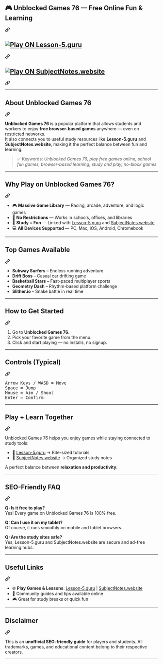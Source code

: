  <article class="markdown-body entry-content container-lg f5" itemprop="text"><div class="markdown-heading" dir="auto"><h1 class="heading-element" dir="auto">🎮 Unblocked Games 76 — Free Online Fun &amp; Learning</h1><a id="user-content--unblocked-games-76--free-online-fun--learning" class="anchor" aria-label="Permalink: 🎮 Unblocked Games 76 — Free Online Fun &amp; Learning" href="#-unblocked-games-76--free-online-fun--learning"><svg class="octicon octicon-link" viewBox="0 0 16 16" version="1.1" width="16" height="16" aria-hidden="true"><path d="m7.775 3.275 1.25-1.25a3.5 3.5 0 1 1 4.95 4.95l-2.5 2.5a3.5 3.5 0 0 1-4.95 0 .751.751 0 0 1 .018-1.042.751.751 0 0 1 1.042-.018 1.998 1.998 0 0 0 2.83 0l2.5-2.5a2.002 2.002 0 0 0-2.83-2.83l-1.25 1.25a.751.751 0 0 1-1.042-.018.751.751 0 0 1-.018-1.042Zm-4.69 9.64a1.998 1.998 0 0 0 2.83 0l1.25-1.25a.751.751 0 0 1 1.042.018.751.751 0 0 1 .018 1.042l-1.25 1.25a3.5 3.5 0 1 1-4.95-4.95l2.5-2.5a3.5 3.5 0 0 1 4.95 0 .751.751 0 0 1-.018 1.042.751.751 0 0 1-1.042.018 1.998 1.998 0 0 0-2.83 0l-2.5 2.5a1.998 1.998 0 0 0 0 2.83Z"></path></svg></a></div>
<p align="center" dir="auto">
</p><div class="markdown-heading" dir="auto"><h1 class="heading-element" dir="auto">  <a href="https://biolyze.space" rel="nofollow">
    <img src="https://camo.githubusercontent.com/d63269650332b46b18a3eb0a52f31547d67f66d025738525e66684aa4a3cc5e3/68747470733a2f2f696d672e736869656c64732e696f2f62616467652ff09f9a802d506c6179253230206f6e206b3132677572752e6e6c2d626c75653f7374796c653d666f722d7468652d6261646765266c6f676f3d676f6f676c652d6368726f6d65" alt="Play ON Lesson-5.guru" data-canonical-src="https://img.shields.io/badge/🚀-Play%20 on Biolyze.Space-blue?style=for-the-badge&amp;logo=google-chrome" style="max-width: 100%;">
  </a></h1><a id="user-content---------" class="anchor" aria-label="Permalink: " href="#--------"><svg class="octicon octicon-link" viewBox="0 0 16 16" version="1.1" width="16" height="16" aria-hidden="true"><path d="m7.775 3.275 1.25-1.25a3.5 3.5 0 1 1 4.95 4.95l-2.5 2.5a3.5 3.5 0 0 1-4.95 0 .751.751 0 0 1 .018-1.042.751.751 0 0 1 1.042-.018 1.998 1.998 0 0 0 2.83 0l2.5-2.5a2.002 2.002 0 0 0-2.83-2.83l-1.25 1.25a.751.751 0 0 1-1.042-.018.751.751 0 0 1-.018-1.042Zm-4.69 9.64a1.998 1.998 0 0 0 2.83 0l1.25-1.25a.751.751 0 0 1 1.042.018.751.751 0 0 1 .018 1.042l-1.25 1.25a3.5 3.5 0 1 1-4.95-4.95l2.5-2.5a3.5 3.5 0 0 1 4.95 0 .751.751 0 0 1-.018 1.042.751.751 0 0 1-1.042.018 1.998 1.998 0 0 0-2.83 0l-2.5 2.5a1.998 1.998 0 0 0 0 2.83Z"></path></svg></a></div>
   
<div class="markdown-heading" dir="auto"><h1 class="heading-element" dir="auto">  <a href="https://subjectnotes2.website/" rel="nofollow">
    <img src="https://camo.githubusercontent.com/c6b923e49139562eacafcf18235bc03c2cf3fa1ca60066c11653da06a3a75b25/68747470733a2f2f696d672e736869656c64732e696f2f62616467652ff09f8e922d506c6179253230206f6e205375626a6563744e6f7465732e776562736974652d677265656e3f7374796c653d666f722d7468652d6261646765266c6f676f3d676f6f676c652d6368726f6d65" alt="Play ON SubjectNotes.website" data-canonical-src="https://img.shields.io/badge/🎒-Play%20 on SubjectNotes.website-green?style=for-the-badge&amp;logo=google-chrome" style="max-width: 100%;">
  </a></h1><a id="user-content----------1" class="anchor" aria-label="Permalink: " href="#---------1"><svg class="octicon octicon-link" viewBox="0 0 16 16" version="1.1" width="16" height="16" aria-hidden="true"><path d="m7.775 3.275 1.25-1.25a3.5 3.5 0 1 1 4.95 4.95l-2.5 2.5a3.5 3.5 0 0 1-4.95 0 .751.751 0 0 1 .018-1.042.751.751 0 0 1 1.042-.018 1.998 1.998 0 0 0 2.83 0l2.5-2.5a2.002 2.002 0 0 0-2.83-2.83l-1.25 1.25a.751.751 0 0 1-1.042-.018.751.751 0 0 1-.018-1.042Zm-4.69 9.64a1.998 1.998 0 0 0 2.83 0l1.25-1.25a.751.751 0 0 1 1.042.018.751.751 0 0 1 .018 1.042l-1.25 1.25a3.5 3.5 0 1 1-4.95-4.95l2.5-2.5a3.5 3.5 0 0 1 4.95 0 .751.751 0 0 1-.018 1.042.751.751 0 0 1-1.042.018 1.998 1.998 0 0 0-2.83 0l-2.5 2.5a1.998 1.998 0 0 0 0 2.83Z"></path></svg></a></div>
<p dir="auto"></p>
<hr>
<div class="markdown-heading" dir="auto"><h2 class="heading-element" dir="auto">About Unblocked Games 76</h2><a id="user-content-about-unblocked-games-76" class="anchor" aria-label="Permalink: About Unblocked Games 76" href="#about-unblocked-games-76"><svg class="octicon octicon-link" viewBox="0 0 16 16" version="1.1" width="16" height="16" aria-hidden="true"><path d="m7.775 3.275 1.25-1.25a3.5 3.5 0 1 1 4.95 4.95l-2.5 2.5a3.5 3.5 0 0 1-4.95 0 .751.751 0 0 1 .018-1.042.751.751 0 0 1 1.042-.018 1.998 1.998 0 0 0 2.83 0l2.5-2.5a2.002 2.002 0 0 0-2.83-2.83l-1.25 1.25a.751.751 0 0 1-1.042-.018.751.751 0 0 1-.018-1.042Zm-4.69 9.64a1.998 1.998 0 0 0 2.83 0l1.25-1.25a.751.751 0 0 1 1.042.018.751.751 0 0 1 .018 1.042l-1.25 1.25a3.5 3.5 0 1 1-4.95-4.95l2.5-2.5a3.5 3.5 0 0 1 4.95 0 .751.751 0 0 1-.018 1.042.751.751 0 0 1-1.042.018 1.998 1.998 0 0 0-2.83 0l-2.5 2.5a1.998 1.998 0 0 0 0 2.83Z"></path></svg></a></div>
<p dir="auto"><strong>Unblocked Games 76</strong> is a popular platform that allows students and workers to enjoy <strong>free browser-based games</strong> anywhere — even on restricted networks.<br>
It also connects you to useful study resources like <strong>Lesson-5.guru</strong> and <strong>SubjectNotes.website</strong>, making it the perfect balance between fun and learning.</p>
<blockquote>
<p dir="auto">✅ Keywords: <em>Unblocked Games 76, play free games online, school fun games, browser-based learning, study and play, no-block games</em></p>
</blockquote>
<hr>
<div class="markdown-heading" dir="auto"><h2 class="heading-element" dir="auto">Why Play on Unblocked Games 76?</h2><a id="user-content-why-play-on-unblocked-games-76" class="anchor" aria-label="Permalink: Why Play on Unblocked Games 76?" href="#why-play-on-unblocked-games-76"><svg class="octicon octicon-link" viewBox="0 0 16 16" version="1.1" width="16" height="16" aria-hidden="true"><path d="m7.775 3.275 1.25-1.25a3.5 3.5 0 1 1 4.95 4.95l-2.5 2.5a3.5 3.5 0 0 1-4.95 0 .751.751 0 0 1 .018-1.042.751.751 0 0 1 1.042-.018 1.998 1.998 0 0 0 2.83 0l2.5-2.5a2.002 2.002 0 0 0-2.83-2.83l-1.25 1.25a.751.751 0 0 1-1.042-.018.751.751 0 0 1-.018-1.042Zm-4.69 9.64a1.998 1.998 0 0 0 2.83 0l1.25-1.25a.751.751 0 0 1 1.042.018.751.751 0 0 1 .018 1.042l-1.25 1.25a3.5 3.5 0 1 1-4.95-4.95l2.5-2.5a3.5 3.5 0 0 1 4.95 0 .751.751 0 0 1-.018 1.042.751.751 0 0 1-1.042.018 1.998 1.998 0 0 0-2.83 0l-2.5 2.5a1.998 1.998 0 0 0 0 2.83Z"></path></svg></a></div>
<ul dir="auto">
<li>🎮 <strong>Massive Game Library</strong> — Racing, arcade, adventure, and logic games</li>
<li>🔑 <strong>No Restrictions</strong> — Works in schools, offices, and libraries</li>
<li>📖 <strong>Study + Fun</strong> — Linked with <a href="https://lesson-5.guru" rel="nofollow">Lesson-5.guru</a> and <a href="https://subjectnotes.website/" rel="nofollow">SubjectNotes.website</a></li>
<li>💻 <strong>All Devices Supported</strong> — PC, Mac, iOS, Android, Chromebook</li>
</ul>
<hr>
<div class="markdown-heading" dir="auto"><h2 class="heading-element" dir="auto">Top Games Available</h2><a id="user-content-top-games-available" class="anchor" aria-label="Permalink: Top Games Available" href="#top-games-available"><svg class="octicon octicon-link" viewBox="0 0 16 16" version="1.1" width="16" height="16" aria-hidden="true"><path d="m7.775 3.275 1.25-1.25a3.5 3.5 0 1 1 4.95 4.95l-2.5 2.5a3.5 3.5 0 0 1-4.95 0 .751.751 0 0 1 .018-1.042.751.751 0 0 1 1.042-.018 1.998 1.998 0 0 0 2.83 0l2.5-2.5a2.002 2.002 0 0 0-2.83-2.83l-1.25 1.25a.751.751 0 0 1-1.042-.018.751.751 0 0 1-.018-1.042Zm-4.69 9.64a1.998 1.998 0 0 0 2.83 0l1.25-1.25a.751.751 0 0 1 1.042.018.751.751 0 0 1 .018 1.042l-1.25 1.25a3.5 3.5 0 1 1-4.95-4.95l2.5-2.5a3.5 3.5 0 0 1 4.95 0 .751.751 0 0 1-.018 1.042.751.751 0 0 1-1.042.018 1.998 1.998 0 0 0-2.83 0l-2.5 2.5a1.998 1.998 0 0 0 0 2.83Z"></path></svg></a></div>
<ul dir="auto">
<li><strong>Subway Surfers</strong> – Endless running adventure</li>
<li><strong>Drift Boss</strong> – Casual car drifting game</li>
<li><strong>Basketball Stars</strong> – Fast-paced multiplayer sports</li>
<li><strong>Geometry Dash</strong> – Rhythm-based platform challenge</li>
<li><strong>Slither.io</strong> – Snake battle in real time</li>
</ul>
<hr>
<div class="markdown-heading" dir="auto"><h2 class="heading-element" dir="auto">How to Get Started</h2><a id="user-content-how-to-get-started" class="anchor" aria-label="Permalink: How to Get Started" href="#how-to-get-started"><svg class="octicon octicon-link" viewBox="0 0 16 16" version="1.1" width="16" height="16" aria-hidden="true"><path d="m7.775 3.275 1.25-1.25a3.5 3.5 0 1 1 4.95 4.95l-2.5 2.5a3.5 3.5 0 0 1-4.95 0 .751.751 0 0 1 .018-1.042.751.751 0 0 1 1.042-.018 1.998 1.998 0 0 0 2.83 0l2.5-2.5a2.002 2.002 0 0 0-2.83-2.83l-1.25 1.25a.751.751 0 0 1-1.042-.018.751.751 0 0 1-.018-1.042Zm-4.69 9.64a1.998 1.998 0 0 0 2.83 0l1.25-1.25a.751.751 0 0 1 1.042.018.751.751 0 0 1 .018 1.042l-1.25 1.25a3.5 3.5 0 1 1-4.95-4.95l2.5-2.5a3.5 3.5 0 0 1 4.95 0 .751.751 0 0 1-.018 1.042.751.751 0 0 1-1.042.018 1.998 1.998 0 0 0-2.83 0l-2.5 2.5a1.998 1.998 0 0 0 0 2.83Z"></path></svg></a></div>
<ol dir="auto">
<li>Go to <strong>Unblocked Games 76</strong>.</li>
<li>Pick your favorite game from the menu.</li>
<li>Click and start playing — no installs, no signup.</li>
</ol>
<hr>
<div class="markdown-heading" dir="auto"><h2 class="heading-element" dir="auto">Controls (Typical)</h2><a id="user-content-controls-typical" class="anchor" aria-label="Permalink: Controls (Typical)" href="#controls-typical"><svg class="octicon octicon-link" viewBox="0 0 16 16" version="1.1" width="16" height="16" aria-hidden="true"><path d="m7.775 3.275 1.25-1.25a3.5 3.5 0 1 1 4.95 4.95l-2.5 2.5a3.5 3.5 0 0 1-4.95 0 .751.751 0 0 1 .018-1.042.751.751 0 0 1 1.042-.018 1.998 1.998 0 0 0 2.83 0l2.5-2.5a2.002 2.002 0 0 0-2.83-2.83l-1.25 1.25a.751.751 0 0 1-1.042-.018.751.751 0 0 1-.018-1.042Zm-4.69 9.64a1.998 1.998 0 0 0 2.83 0l1.25-1.25a.751.751 0 0 1 1.042.018.751.751 0 0 1 .018 1.042l-1.25 1.25a3.5 3.5 0 1 1-4.95-4.95l2.5-2.5a3.5 3.5 0 0 1 4.95 0 .751.751 0 0 1-.018 1.042.751.751 0 0 1-1.042.018 1.998 1.998 0 0 0-2.83 0l-2.5 2.5a1.998 1.998 0 0 0 0 2.83Z"></path></svg></a></div>
<div class="highlight highlight-text-adblock notranslate position-relative overflow-auto" dir="auto" data-snippet-clipboard-copy-content="Arrow Keys / WASD = Move
Space = Jump
Mouse = Aim / Shoot
Enter = Confirm"><pre>Arrow Keys / WASD = Move
Space = Jump
Mouse = Aim / Shoot
Enter = Confirm</pre></div>
<hr>
<div class="markdown-heading" dir="auto"><h2 class="heading-element" dir="auto">Play + Learn Together</h2><a id="user-content-play--learn-together" class="anchor" aria-label="Permalink: Play + Learn Together" href="#play--learn-together"><svg class="octicon octicon-link" viewBox="0 0 16 16" version="1.1" width="16" height="16" aria-hidden="true"><path d="m7.775 3.275 1.25-1.25a3.5 3.5 0 1 1 4.95 4.95l-2.5 2.5a3.5 3.5 0 0 1-4.95 0 .751.751 0 0 1 .018-1.042.751.751 0 0 1 1.042-.018 1.998 1.998 0 0 0 2.83 0l2.5-2.5a2.002 2.002 0 0 0-2.83-2.83l-1.25 1.25a.751.751 0 0 1-1.042-.018.751.751 0 0 1-.018-1.042Zm-4.69 9.64a1.998 1.998 0 0 0 2.83 0l1.25-1.25a.751.751 0 0 1 1.042.018.751.751 0 0 1 .018 1.042l-1.25 1.25a3.5 3.5 0 1 1-4.95-4.95l2.5-2.5a3.5 3.5 0 0 1 4.95 0 .751.751 0 0 1-.018 1.042.751.751 0 0 1-1.042.018 1.998 1.998 0 0 0-2.83 0l-2.5 2.5a1.998 1.998 0 0 0 0 2.83Z"></path></svg></a></div>
<p dir="auto">Unblocked Games 76 helps you enjoy games while staying connected to study tools:</p>
<ul dir="auto">
<li>📘 <a href="https://lesson-5.guru" rel="nofollow">Lesson-5.guru</a> → Bite-sized tutorials</li>
<li>📝 <a href="https://subjectnotes.website/" rel="nofollow">SubjectNotes.website</a> → Organized study notes</li>
</ul>
<p dir="auto">A perfect balance between <strong>relaxation and productivity</strong>.</p>
<hr>
<div class="markdown-heading" dir="auto"><h2 class="heading-element" dir="auto">SEO-Friendly FAQ</h2><a id="user-content-seo-friendly-faq" class="anchor" aria-label="Permalink: SEO-Friendly FAQ" href="#seo-friendly-faq"><svg class="octicon octicon-link" viewBox="0 0 16 16" version="1.1" width="16" height="16" aria-hidden="true"><path d="m7.775 3.275 1.25-1.25a3.5 3.5 0 1 1 4.95 4.95l-2.5 2.5a3.5 3.5 0 0 1-4.95 0 .751.751 0 0 1 .018-1.042.751.751 0 0 1 1.042-.018 1.998 1.998 0 0 0 2.83 0l2.5-2.5a2.002 2.002 0 0 0-2.83-2.83l-1.25 1.25a.751.751 0 0 1-1.042-.018.751.751 0 0 1-.018-1.042Zm-4.69 9.64a1.998 1.998 0 0 0 2.83 0l1.25-1.25a.751.751 0 0 1 1.042.018.751.751 0 0 1 .018 1.042l-1.25 1.25a3.5 3.5 0 1 1-4.95-4.95l2.5-2.5a3.5 3.5 0 0 1 4.95 0 .751.751 0 0 1-.018 1.042.751.751 0 0 1-1.042.018 1.998 1.998 0 0 0-2.83 0l-2.5 2.5a1.998 1.998 0 0 0 0 2.83Z"></path></svg></a></div>
<p dir="auto"><strong>Q: Is it free to play?</strong><br>
Yes! Every game on Unblocked Games 76 is 100% free.</p>
<p dir="auto"><strong>Q: Can I use it on my tablet?</strong><br>
Of course, it runs smoothly on mobile and tablet browsers.</p>
<p dir="auto"><strong>Q: Are the study sites safe?</strong><br>
Yes, Lesson-5.guru and SubjectNotes.website are secure and ad-free learning hubs.</p>
<hr>
<div class="markdown-heading" dir="auto"><h2 class="heading-element" dir="auto">Useful Links</h2><a id="user-content-useful-links" class="anchor" aria-label="Permalink: Useful Links" href="#useful-links"><svg class="octicon octicon-link" viewBox="0 0 16 16" version="1.1" width="16" height="16" aria-hidden="true"><path d="m7.775 3.275 1.25-1.25a3.5 3.5 0 1 1 4.95 4.95l-2.5 2.5a3.5 3.5 0 0 1-4.95 0 .751.751 0 0 1 .018-1.042.751.751 0 0 1 1.042-.018 1.998 1.998 0 0 0 2.83 0l2.5-2.5a2.002 2.002 0 0 0-2.83-2.83l-1.25 1.25a.751.751 0 0 1-1.042-.018.751.751 0 0 1-.018-1.042Zm-4.69 9.64a1.998 1.998 0 0 0 2.83 0l1.25-1.25a.751.751 0 0 1 1.042.018.751.751 0 0 1 .018 1.042l-1.25 1.25a3.5 3.5 0 1 1-4.95-4.95l2.5-2.5a3.5 3.5 0 0 1 4.95 0 .751.751 0 0 1-.018 1.042.751.751 0 0 1-1.042.018 1.998 1.998 0 0 0-2.83 0l-2.5 2.5a1.998 1.998 0 0 0 0 2.83Z"></path></svg></a></div>
<ul dir="auto">
<li>🌐 <strong>Play Games &amp; Lessons</strong>: <a href="https://lesson-5.guru" rel="nofollow">Lesson-5.guru</a> | <a href="https://subjectnotes.website/" rel="nofollow">SubjectNotes.website</a></li>
<li>📘 Community guides and tips available online</li>
<li>🎮 Great for study breaks or quick fun</li>
</ul>
<hr>
<div class="markdown-heading" dir="auto"><h2 class="heading-element" dir="auto">Disclaimer</h2><a id="user-content-disclaimer" class="anchor" aria-label="Permalink: Disclaimer" href="#disclaimer"><svg class="octicon octicon-link" viewBox="0 0 16 16" version="1.1" width="16" height="16" aria-hidden="true"><path d="m7.775 3.275 1.25-1.25a3.5 3.5 0 1 1 4.95 4.95l-2.5 2.5a3.5 3.5 0 0 1-4.95 0 .751.751 0 0 1 .018-1.042.751.751 0 0 1 1.042-.018 1.998 1.998 0 0 0 2.83 0l2.5-2.5a2.002 2.002 0 0 0-2.83-2.83l-1.25 1.25a.751.751 0 0 1-1.042-.018.751.751 0 0 1-.018-1.042Zm-4.69 9.64a1.998 1.998 0 0 0 2.83 0l1.25-1.25a.751.751 0 0 1 1.042.018.751.751 0 0 1 .018 1.042l-1.25 1.25a3.5 3.5 0 1 1-4.95-4.95l2.5-2.5a3.5 3.5 0 0 1 4.95 0 .751.751 0 0 1-.018 1.042.751.751 0 0 1-1.042.018 1.998 1.998 0 0 0-2.83 0l-2.5 2.5a1.998 1.998 0 0 0 0 2.83Z"></path></svg></a></div>
<p dir="auto">This is an <strong>unofficial SEO-friendly guide</strong> for players and students.
All trademarks, games, and educational content belong to their respective creators.</p>
<hr>
<div class="snippet-clipboard-content notranslate position-relative overflow-auto" data-snippet-clipboard-copy-content="
---

"><pre class="notranslate"><code>
---


</code></pre></div>
</article>
